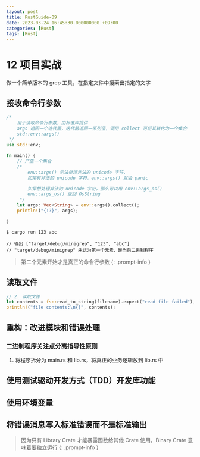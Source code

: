 ```yaml
---
layout: post
title: RustGuide-09
date: 2023-03-24 16:45:30.000000000 +09:00
categories: [Rust]
tags: [Rust]
---
```


# 12 项目实战

做一个简单版本的 grep 工具，在指定文件中搜索出指定的文字



## 接收命令行参数

```rust
/*
    用于读取命令行参数，由标准库提供
    args 返回一个迭代器，迭代器返回一系列值，调用 collect 可将其转化为一个集合
    std::env::args()
 */
use std::env;

fn main() {
    // 产生一个集合
    /*
        env::args() 无法处理非法的 unicode 字符，
        如果有非法的 unicode 字符，env::args() 就会 panic

        如果想处理非法的 unicode 字符，那么可以用 env::args_os()
        env::args_os() 返回 OsString
     */
    let args: Vec<String> = env::args().collect();
    println!("{:?}", args);

}
```

```
$ cargo run 123 abc

// 输出 ["target/debug/minigrep", "123", "abc"]
// "target/debug/minigrep" 永远为第一个元素，是当前二进制程序
```

> 第二个元素开始才是真正的命令行参数
{: .prompt-info }

## 读取文件

```rust
// 2. 读取文件
let contents = fs::read_to_string(filename).expect("read file failed");
println!("file contents:\n{}", contents);
```

## 重构：改进模块和错误处理

### 二进制程序关注点分离指导性原则
1. 将程序拆分为 main.rs 和 lib.rs，将真正的业务逻辑放到 lib.rs 中





## 使用测试驱动开发方式（TDD）开发库功能

## 使用环境变量

## 将错误消息写入标准错误而不是标准输出



> 因为只有 Library Crate 才能暴露函数给其他 Crate 使用，Binary Crate 意味着要独立运行
{: .prompt-info }

